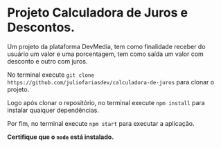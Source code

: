 <h1>Projeto Calculadora de Juros e Descontos.</h1>
<p>Um projeto da plataforma DevMedia, tem como finalidade receber do usuário um valor e uma porcentagem, tem como saída um valor com desconto e outro com juros.</p>
<p>No terminal execute <code>git clone https://github.com/juliofariasdev/calculadora-de-juros</code> para clonar o projeto.</p>
<p>
Logo após clonar o repositório, no terminal execute <code>npm install</code> para instalar quaiquer dependências.
</p>
<p>Por fim, no terminal execute <code>npm start</code> para executar a aplicação.</p>
<strong>Certifique que o <code>node</code> está instalado.</strong>